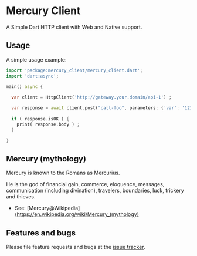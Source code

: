 # Mercury Client

A Simple Dart HTTP client with Web and Native support.

## Usage

A simple usage example:

```dart
import 'package:mercury_client/mercury_client.dart';
import 'dart:async';

main() async {
  
  var client = HttpClient('http://gateway.your.domain/api-1') ;

  var response = await client.post("call-foo", parameters: {'var': '123'}, body: "{ 'content': 'any' }}") ;
  
  if ( response.isOK ) {
    print( response.body ) ;
  }

}
```

## Mercury (mythology)

Mercury is known to the Romans as Mercurius.

He is the god of financial gain, commerce, eloquence, messages, communication (including divination), travelers, boundaries, luck, trickery and thieves.

- See: [Mercury@Wikipedia](https://en.wikipedia.org/wiki/Mercury_(mythology)

## Features and bugs

Please file feature requests and bugs at the [issue tracker][tracker].

[tracker]: https://github.com/gmpassos/mercury_client/issues
